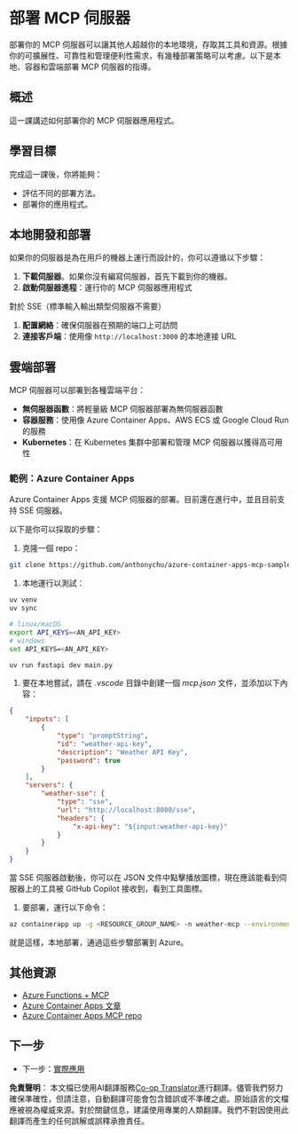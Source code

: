 <!--
CO_OP_TRANSLATOR_METADATA:
{
  "original_hash": "7816cc28f7ab9a54e31f9246429ffcd9",
  "translation_date": "2025-05-17T12:50:22+00:00",
  "source_file": "03-GettingStarted/08-deployment/README.md",
  "language_code": "hk"
}
-->
# 部署 MCP 伺服器

部署你的 MCP 伺服器可以讓其他人超越你的本地環境，存取其工具和資源。根據你的可擴展性、可靠性和管理便利性需求，有幾種部署策略可以考慮。以下是本地、容器和雲端部署 MCP 伺服器的指導。

## 概述

這一課講述如何部署你的 MCP 伺服器應用程式。

## 學習目標

完成這一課後，你將能夠：

- 評估不同的部署方法。
- 部署你的應用程式。

## 本地開發和部署

如果你的伺服器是為在用戶的機器上運行而設計的，你可以遵循以下步驟：

1. **下載伺服器**。如果你沒有編寫伺服器，首先下載到你的機器。
1. **啟動伺服器進程**：運行你的 MCP 伺服器應用程式

對於 SSE（標準輸入輸出類型伺服器不需要）

1. **配置網絡**：確保伺服器在預期的端口上可訪問
1. **連接客戶端**：使用像 `http://localhost:3000` 的本地連接 URL

## 雲端部署

MCP 伺服器可以部署到各種雲端平台：

- **無伺服器函數**：將輕量級 MCP 伺服器部署為無伺服器函數
- **容器服務**：使用像 Azure Container Apps、AWS ECS 或 Google Cloud Run 的服務
- **Kubernetes**：在 Kubernetes 集群中部署和管理 MCP 伺服器以獲得高可用性

### 範例：Azure Container Apps

Azure Container Apps 支援 MCP 伺服器的部署。目前還在進行中，並且目前支持 SSE 伺服器。

以下是你可以採取的步驟：

1. 克隆一個 repo：

  ```sh
  git clone https://github.com/anthonychu/azure-container-apps-mcp-sample.git
  ```

1. 本地運行以測試：

  ```sh
  uv venv
  uv sync

  # linux/macOS
  export API_KEYS=<AN_API_KEY>
  # windows
  set API_KEYS=<AN_API_KEY>

  uv run fastapi dev main.py
  ```

1. 要在本地嘗試，請在 *.vscode* 目錄中創建一個 *mcp.json* 文件，並添加以下內容：

  ```json
  {
      "inputs": [
          {
              "type": "promptString",
              "id": "weather-api-key",
              "description": "Weather API Key",
              "password": true
          }
      ],
      "servers": {
          "weather-sse": {
              "type": "sse",
              "url": "http://localhost:8000/sse",
              "headers": {
                  "x-api-key": "${input:weather-api-key}"
              }
          }
      }
  }
  ```

  當 SSE 伺服器啟動後，你可以在 JSON 文件中點擊播放圖標，現在應該能看到伺服器上的工具被 GitHub Copilot 接收到，看到工具圖標。

1. 要部署，運行以下命令：

  ```sh
  az containerapp up -g <RESOURCE_GROUP_NAME> -n weather-mcp --environment mcp -l westus --env-vars API_KEYS=<AN_API_KEY> --source .
  ```

就是這樣，本地部署，通過這些步驟部署到 Azure。

## 其他資源

- [Azure Functions + MCP](https://learn.microsoft.com/en-us/samples/azure-samples/remote-mcp-functions-dotnet/remote-mcp-functions-dotnet/)
- [Azure Container Apps 文章](https://techcommunity.microsoft.com/blog/appsonazureblog/host-remote-mcp-servers-in-azure-container-apps/4403550)
- [Azure Container Apps MCP repo](https://github.com/anthonychu/azure-container-apps-mcp-sample)

## 下一步

- 下一步：[實際應用](/04-PracticalImplementation/README.md)

**免責聲明**：
本文檔已使用AI翻譯服務[Co-op Translator](https://github.com/Azure/co-op-translator)進行翻譯。儘管我們努力確保準確性，但請注意，自動翻譯可能會包含錯誤或不準確之處。原始語言的文檔應被視為權威來源。對於關鍵信息，建議使用專業的人類翻譯。我們不對因使用此翻譯而產生的任何誤解或誤釋承擔責任。